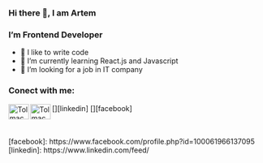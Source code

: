 ### Hi there 👋, I am Artem

### I’m Frontend Developer
- 🔭 I like to write code
- 🌱 I’m currently learning React.js and Javascript
- 🤔 I’m  looking for a job in IT company

### Conect with me:


[<img align="left" src="https://cdn.jsdelivr.net/npm/simple-icons@3.0.1/icons/linkedin.svg" alt="Tolmachev Artem" height="30" width="40" />][linkedin]
[<img align="left" src="https://cdn.jsdelivr.net/npm/simple-icons@3.0.1/icons/facebook.svg" alt="Tolmachev Artem" height="30" width="40" />][facebook]

<br/>
<br/>
[facebook]: https://www.facebook.com/profile.php?id=100061966137095
[linkedin]: https://www.linkedin.com/feed/
